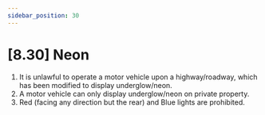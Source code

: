 ```yaml
---
sidebar_position: 30
---
```

# [8.30] Neon

1. It is unlawful to operate a motor vehicle upon a highway/roadway, which has been modified to display underglow/neon.
2. A motor vehicle can only display underglow/neon on private property.
3. Red (facing any direction but the rear) and Blue lights are prohibited.
